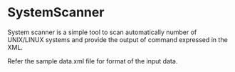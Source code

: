 # SystemScanner

System scanner is a simple tool to scan automatically number of UNIX/LINUX systems and provide the output of command expressed in the XML.

Refer the sample data.xml file for format of the input data.
